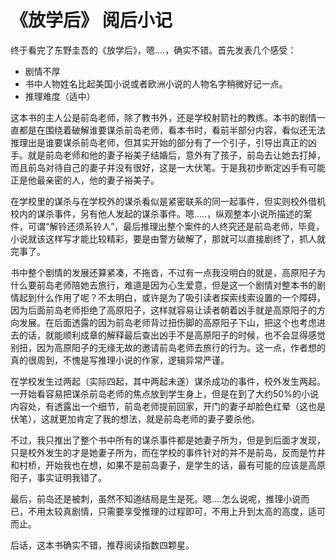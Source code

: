 # 《放学后》 阅后小记

终于看完了东野圭吾的《放学后》，嗯....，确实不错。首先发表几个感受：
* 剧情不厚
* 书中人物姓名比起美国小说或者欧洲小说的人物名字稍微好记一点。
* 推理难度（适中）
  
这本书的主人公是前岛老师，除了教书外，还是学校射箭社的教练。本书的剧情一直都是在围绕着破解谁要谋杀前岛老师，看本书时，看前半部分内容，看似还无法推理出是谁要谋杀前岛老师，但其实开始的部分有了一个引子，引导出真正的凶手。就是前岛老师和他的妻子裕美子结婚后，意外有了孩子，前岛去让她去打掉，而且前岛对待自己的妻子并没有很好，这是一大伏笔。于是我初步断定凶手有可能正是他最亲密的人，他的妻子裕美子。

在学校里的谋杀与在学校外的谋杀看似是紧密联系的同一起事件，但实则校外借机校内的谋杀事件，另有他人发起的谋杀事件。嗯.....，纵观整本小说所描述的案件，可谓“解铃还须系铃人”，最后推理出整个案件的人终究还是前岛老师，毕竟，小说就该这样写才能比较精彩，要是由警方破解了，那就可以直接剧终了，抓人就完事了。

书中整个剧情的发展还算紧凑，不拖沓，不过有一点我没明白的就是，高原阳子为什么要前岛老师陪她去旅行，难道是因为心生爱意，但是这一个剧情对整本书的剧情起到什么作用了呢？不太明白，或许是为了吸引读者探索线索设置的一个障碍，因为后面前岛老师拒绝了高原阳子，这样就容易让读者朝着凶手就是高原阳子的方向发展。在后面透露的因为前岛老师背过扭伤脚的高原阳子下山，把这个也考虑进去的话，就能顺利成章的解释最后查出凶手不是高原阳子的时候，也不会显得感觉别扭，因为高原阳子的无缘无故的邀请前岛老师去旅行的行为。这一点，作者想的真的很周到，不愧是写推理小说的作家，逻辑异常严谨。

在学校发生过两起（实际四起，其中两起未遂）谋杀成功的事件，校外发生两起。一开始看容易把谋杀前岛老师的焦点放到学生身上，但是在到了大约50%的小说内容处，有透露出一个细节，前岛老师提前回家，开门的妻子却脸色红晕（这也是伏笔），这就更加肯定了我的想法，就是前岛老师的妻子要杀他。

不过，我只推出了整个书中所有的谋杀事件都是她妻子所为，但是到后面才发现，只是校外发生的才是她妻子所为，而在学校的事件针对的并不是前岛，反而是竹井和村桥，开始我也在想，如果不是前岛妻子，是学生的话，最有可能的应该是高原阳子，事实证明我错了。

最后，前岛还是被刺，虽然不知道结局是生是死。嗯....怎么说呢，推理小说而已，不用太较真剧情，只需要享受推理的过程即可，不用上升到太高的高度，适可而止。

后话，这本书确实不错，推荐阅读指数四颗星。